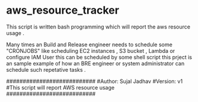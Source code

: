 # aws_resource_tracker
This script is written bash programming which will report the aws resource usage .

Many times an Build and Release engineer needs to schedule some "CRONJOBS" like scheduling EC2 instances , S3 bucket , Lambda or configure IAM User this can be scheduled by some shell script this prject is an sample example of how an BRE engineer or system administrator can schedule such repetative tasks .

###########################
#Author: Sujal Jadhav
#Version: v1
#This script will report AWS resource usage
###########################



